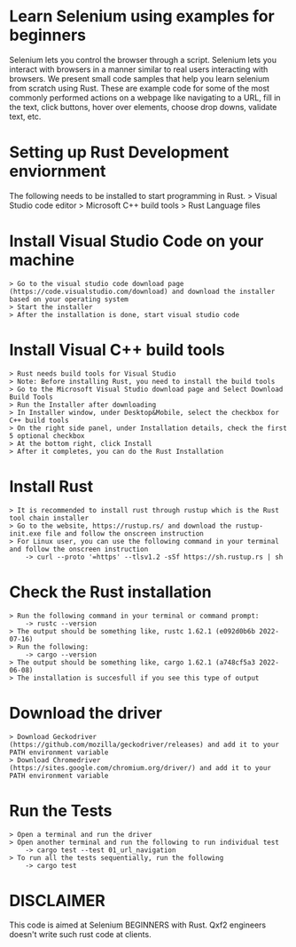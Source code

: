 # Learn Selenium using examples for beginners
Selenium lets you control the browser through a script. Selenium lets you interact with browsers in a manner similar to real users interacting with browsers. We present small code samples that help you learn selenium from scratch using Rust. These are example code for some of the most commonly performed actions on a webpage like navigating to a URL, fill in the text, click buttons, hover over elements, choose drop downs, validate text, etc.

# Setting up Rust Development enviornment
The following needs to be installed to start programming in Rust.
    > Visual Studio code editor
    > Microsoft C++ build tools
    > Rust Language files

# Install Visual Studio Code on your machine
    > Go to the visual studio code download page (https://code.visualstudio.com/download) and download the installer based on your operating system
    > Start the installer
    > After the installation is done, start visual studio code

# Install Visual C++ build tools
    > Rust needs build tools for Visual Studio
    > Note: Before installing Rust, you need to install the build tools
    > Go to the Microsoft Visual Studio download page and Select Download Build Tools
    > Run the Installer after downloading
    > In Installer window, under Desktop&Mobile, select the checkbox for C++ build tools
    > On the right side panel, under Installation details, check the first 5 optional checkbox
    > At the bottom right, click Install
    > After it completes, you can do the Rust Installation

# Install Rust
    > It is recommended to install rust through rustup which is the Rust tool chain installer
    > Go to the website, https://rustup.rs/ and download the rustup-init.exe file and follow the onscreen instruction
    > For Linux user, you can use the following command in your terminal and follow the onscreen instruction
        -> curl --proto '=https' --tlsv1.2 -sSf https://sh.rustup.rs | sh

# Check the Rust installation
    > Run the following command in your terminal or command prompt: 
        -> rustc --version
    > The output should be something like, rustc 1.62.1 (e092d0b6b 2022-07-16)
    > Run the following: 
        -> cargo --version
    > The output should be something like, cargo 1.62.1 (a748cf5a3 2022-06-08)
    > The installation is succesfull if you see this type of output

# Download the driver
    > Download Geckodriver (https://github.com/mozilla/geckodriver/releases) and add it to your PATH environment variable
    > Download Chromedriver (https://sites.google.com/chromium.org/driver/) and add it to your PATH environment variable

# Run the Tests
    > Open a terminal and run the driver
    > Open another terminal and run the following to run individual test
        -> cargo test --test 01_url_navigation
    > To run all the tests sequentially, run the following
        -> cargo test

# DISCLAIMER
This code is aimed at Selenium BEGINNERS with Rust.
Qxf2 engineers doesn't write such rust code at clients.  
